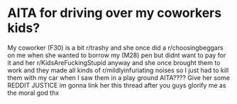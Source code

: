 # AITA for driving over my coworkers kids?
My coworker (F30) is a bit r/trashy and she once did a r/choosingbeggars on me when she wanted to borrow my (M28) pen but didnt want to pay for it and her r/KidsAreFuckingStupid anyway and she once brought them to work and they made all kinds of r/mildlyinfuriating noises so I just had to kill them with my car when I saw them in a play ground AITA???? Give her some REDDIT JUSTICE im gonna link her this thread after you guys glorify me as the moral god thx
